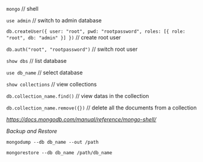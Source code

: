 `mongo` // shell

`use admin` // switch to admin database

`db.createUser({ user: "root", pwd: "rootpassword", roles: [{ role: "root", db: "admin" }] })` // create root user

`db.auth("root", "rootpassword")` // switch root user

`show dbs` // list database

`use db_name` // select database

`show collections` // view collections

`db.collection_name.find()` // view datas in the collection

`db.collection_name.remove({})` // delete all the documents from a collection

*https://docs.mongodb.com/manual/reference/mongo-shell/*

*Backup and Restore*

`mongodump --db db_name --out /path`

`mongorestore --db db_name /path/db_name`

